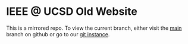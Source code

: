 # IEEE @ UCSD Old Website

This is a mirrored repo. To view the current branch, either visit the [main](https://github.com/IEEE-UCSD-Webmaster/old-ieeeucsd-org/tree/main) branch on github or go to our [git instance](https://git.ieeeucsd.org/Webmaster/old-ieeeucsd-org).
